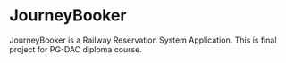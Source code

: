# JourneyBooker
JourneyBooker is a Railway Reservation System Application. This is final project for  PG-DAC diploma course. 
